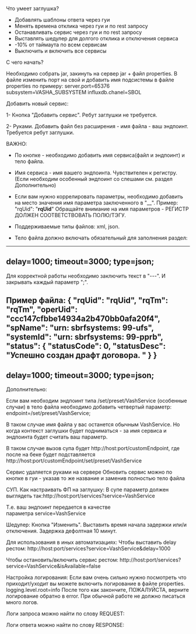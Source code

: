 Что умеет заглушка?

- Добавлять шаблоны ответа через гуи
- Менять времена отклика через гуи и по rest запросу
- Останавливать сервис через гуи и по rest запросу
- Выставлять шедулер для долгого отклика и отключения сервиса
- -10% от таймаута по всем сервисам
- Выключить и включить все сервисы


С чего начать?

Необходимо собрать jar, закинуть на сервер jar + файл properties.
В файле изменить порт на свой и добавить имя подсистемы в файле properties по примеру:
server.port=65376
subsystem=VASHA_SUBSYSTEM
influxdb.chanel=SBOL

Добавить новый сервис:

1- Кнопка "Добавить сервис". Ребут заглушки не требуется.

2- Руками. Добавить файл без расширения - имя файла - ваш эндпоинт. Требуется ребут заглушки.

ВАЖНО:
- По кнопке - необходимо добавить имя сервиса(файл и эндпоинт) и тело файла.

- Имя сервиса - имя вашего эндпоинта. Чувствителен к регистру. (Если необходим особенный эндпоинт со слешами см. раздел Дополнительно)

- Если вам нужно коррелировать параметры, необходимо добавить на место значения имя параметра заключенного в "__".
Пример: "rqUid": "__rqUid__"
Обращайте внимание на имя параметров - РЕГИСТР ДОЛЖЕН СООТВЕТСТВОВАТЬ ПОЛЮ/TЭГУ.

- Поддерживаемые типы файлов: xml, json.

- Тело файла должно включать обязательный для заполнения раздел:
---
delay=1000;
timeout=3000;
type=json;
---

Для корректной работы необходимо заключить текст в "---". И закрывать каждый параметр ";".


Пример файла:
{
"rqUid": "__rqUid__",
"rqTm": "__rqTm__",
"operUid": "ccc147cfbbe14934a2b470bb0afa20f4",
"spName": "urn: sbrfsystems: 99-ufs",
"systemId": "urn: sbrfsystems: 99-pprb",
"status": {
"statusCode": 0,
"statusDesc": "Успешно создан драфт договора. "
}
}
---
delay=1000;
timeout=3000;
type=json;
---


Дополнительно:

Если вам необходим эндпоинт типа /set/preset/VashService (особенные случаи)
в тело файла необходимо добавить четвертый параметр: endpoint=/set/preset/VashService;

В таком случае имя файла у вас останется обычным VashService. Но когда контекст заглушки будет подниматься - за имя сервиса и эндпоинта будет считать ваш параметр.

В таком случае вызов супа будет http://host:port/customEndpoint, где после на беке будет подставляется http://host:port/customEndpoint/set/preset/VashService

Сервис удаляется руками на сервере
Обновить сервис можно по кнопке в гуи - указав то же название и заменив полностью тело файла


СУП. Как настраивать ФП на заглушку:
В супе параметр должен выглядеть так:http://host:port/services?service=VashService

Т.е. ваш эндпоинт передается в качестве параметра service=VashService

Шедулер:
Кнопка "Изменить".
Выставить время начала задержки или/и отключения.
Задержка дефолтная 10 минут.

Для использования в иных автоматизациях:
Чтобы выставить delay рестом: http://host:port/services?service=VashService&delay=1000

Чтобы остановить/включить сервис рестом: http://host:port/services?service=VashService&isAvailable=false



Настройка логирования:
Если вам очень сильно нужно посмотреть что приходит/уходит вы можете включить логирование в файле properties.
logging.level.root=info
После того как закончите, ПОЖАЛУЙСТА, верните логирование обратно в error. При обычной работе не должно писаться много логов.

Логи запроса можно найти по слову REQUEST:

Логи ответа можно найти по слову RESPONSE: